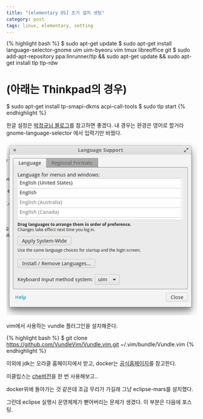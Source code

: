 ```yaml
---
title: "[elementary OS] 초기 설치 셋팅"
category: post
tags: linux, elementary, setting
---
```

{% highlight bash %}
$ sudo apt-get update
$ sudo apt-get install language-selector-gnome uim uim-byeoru vim tmux libreoffice git
$ sudo add-apt-repository ppa:linrunner/tlp && sudo apt-get update && sudo apt-get install tlp tlp-rdw
# (아래는 Thinkpad의 경우)
$ sudo apt-get install tp-smapi-dkms acpi-call-tools
$ sudo tlp start
{% endhighlight %}

한글 설정은 [박정규님 블로그](http://bagjunggyu.blogspot.kr/2015/04/elementary-os-freya-stable-release.html)를 참고하면 좋겠다. 내 경우는 환경은 영어로 할거라 gnome-language-selector 에서 입력기만 바꿨다.

![Language Support 화면](/images/2016-03-07/01.png)

vim에서 사용하는 vundle 플러그인을 설치해준다.

{% highlight bash %}
$ git clone https://github.com/VundleVim/Vundle.vim.git ~/.vim/bundle/Vundle.vim
{% endhighlight %}


이외에 jdk는 오라클 홈페이지에서 받고,  docker는 [공식홈페이지](https://docs.docker.com/engine/installation/linux/ubuntulinux/)를 참고한다.


이클립스는 [che버전](https://www.eclipse.org/che/getting-started/)을 한 번 사용해보고..

docker위에 돌아가는 것 같은데 조금 무리가 가길래 그냥 eclipse-mars를 설치했다.

그런데 eclipse 실행시 운영체제가 뻗어버리는 문제가 생겼다. 이 부분은 다음에 포스팅.
